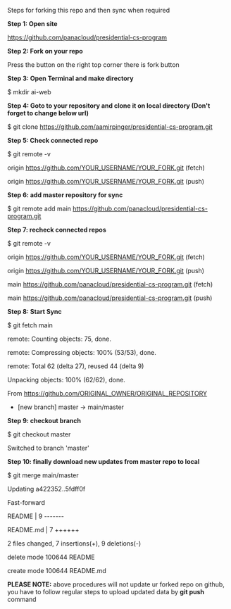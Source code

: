 Steps for forking this repo and then sync when required

**Step 1: Open site**

https://github.com/panacloud/presidential-cs-program


**Step 2: Fork on your repo**

Press the button on the right top corner there is fork button


**Step 3: Open Terminal and make directory**

$ mkdir ai-web


**Step 4: Goto to your repository and clone it on local directory (Don't forget to change below url)**

$ git clone https://github.com/aamirpinger/presidential-cs-program.git


**Step 5: Check connected repo**

$ git remote -v

origin  https://github.com/YOUR_USERNAME/YOUR_FORK.git (fetch)

origin  https://github.com/YOUR_USERNAME/YOUR_FORK.git (push)


**Step 6: add master repository for sync**

$ git remote add main https://github.com/panacloud/presidential-cs-program.git


**Step 7: recheck connected repos**

$ git remote -v

origin    https://github.com/YOUR_USERNAME/YOUR_FORK.git (fetch)

origin    https://github.com/YOUR_USERNAME/YOUR_FORK.git (push)

main	https://github.com/panacloud/presidential-cs-program.git (fetch)

main	https://github.com/panacloud/presidential-cs-program.git (push)



**Step 8: Start Sync**

$ git fetch main

remote: Counting objects: 75, done.

remote: Compressing objects: 100% (53/53), done.

remote: Total 62 (delta 27), reused 44 (delta 9)

Unpacking objects: 100% (62/62), done.

From https://github.com/ORIGINAL_OWNER/ORIGINAL_REPOSITORY

* [new branch]      master     -> main/master



**Step 9: checkout branch**

$ git checkout master

Switched to branch 'master'


**Step 10: finally download new updates from master repo to local**

$ git merge main/master

Updating a422352..5fdff0f

Fast-forward

README                    |    9 -------

README.md                 |    7 ++++++

2 files changed, 7 insertions(+), 9 deletions(-)

delete mode 100644 README

create mode 100644 README.md



**PLEASE NOTE:** above procedures will not update ur forked repo on github, you have to follow regular steps to upload updated data by **git push** command
